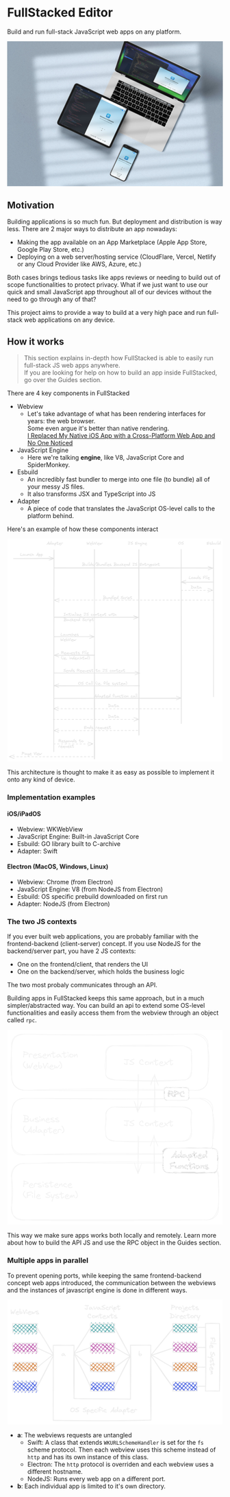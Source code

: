 # FullStacked Editor

Build and run full-stack JavaScript web apps on any platform.

![FullStacked Editor Mockup](images/fullstacked-editor-mockup.jpeg)

## Motivation

Building applications is so much fun. But deployment and distribution is way less.
There are 2 major ways to distribute an app nowadays:
* Making the app available on an App Marketplace (Apple App Store, Google Play Store, etc.)
* Deploying on a web server/hosting service (CloudFlare, Vercel, Netlify or any Cloud Provider like AWS, Azure, etc.)

Both cases brings tedious tasks like apps reviews or needing to build out of scope functionalities to protect privacy.
What if we just want to use our quick and small JavaScript app throughout all of our devices without the need to go through any of that?

This project aims to provide a way to build at a very high pace and run full-stack web applications on any device.


## How it works

> This section explains in-depth how FullStacked is able to easily run full-stack JS web apps anywhere.  
> If you are looking for help on how to build an app inside FullStacked, go over the Guides section.

There are 4 key components in FullStacked

* Webview
  * Let's take advantage of what has been rendering interfaces for years: the web browser.  
    Some even argue it's better than native rendering.   
    [I Replaced My Native iOS App with a Cross-Platform Web App and No One Noticed](https://medium.com/javascript-in-plain-english/i-replaced-my-native-ios-app-with-a-cross-platform-web-app-and-no-one-noticed-1653901ce244)
* JavaScript Engine
  * Here we're talking **engine**, like V8, JavaScript Core and SpiderMonkey.
* Esbuild
  * An incredibly fast bundler to merge into one file (to bundle) all of your messy JS files.
  * It also transforms JSX and TypeScript into JS
* Adapter
  * A piece of code that translates the JavaScript OS-level calls to the platform behind.

Here's an example of how these components interact

![Sequence](images/sequence.png)

This architecture is thought to make it as easy as possible to implement it onto any kind of device.

### Implementation examples

#### iOS/iPadOS

* Webview: WKWebView
* JavaScript Engine: Built-in JavaScript Core
* Esbuild: GO library built to C-archive
* Adapter: Swift

#### Electron (MacOS, Windows, Linux)

* Webview: Chrome (from Electron)
* JavaScript Engine: V8 (from NodeJS from Electron)
* Esbuild: OS specific prebuild downloaded on first run
* Adapter: NodeJS (from Electron)

### The two JS contexts

If you ever built web applications, you are probably familiar with the frontend-backend (client-server) concept.
If you use NodeJS for the backend/server part, you have 2 JS contexts:
* One on the frontend/client, that renders the UI
* One on the backend/server, which holds the business logic
  
The two most probaly communicates through an API.

Building apps in FullStacked keeps this same approach, but in a much simpler/abstracted way.
You can build an api to extend some OS-level functionalities and easily access them from the webview through
an object called `rpc`.

![Application Layers](images/application-layers.png)

This way we make sure apps works both locally and remotely.
Learn more about how to build the API JS and use the RPC object in the Guides section.

### Multiple apps in parallel

To prevent opening ports, while keeping the same frontend-backend concept web apps introduced,
the communication between the webviews and the instances of javascript engine is done in different ways.

![Instances](images/multiple-instances.png)

* **a**: The webviews requests are untangled
  * Swift: A class that extends `WKURLSchemeHandler` is set for the `fs` scheme protocol. Then each webview uses this scheme instead of `http` and has its own instance of this class.
  * Electron: The `http` protocol is overriden and each webview uses a different hostname.
  * NodeJS: Runs every web app on a different port.
* **b**: Each individual app is limited to it's own directory.
